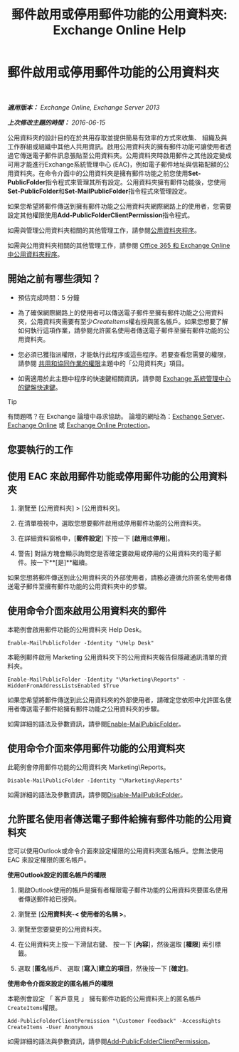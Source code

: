 ﻿---
title: '郵件啟用或停用郵件功能的公用資料夾: Exchange Online Help'
TOCTitle: 郵件啟用或停用郵件功能的公用資料夾
ms:assetid: 3d69f76d-ff3c-46c1-b962-6a1baa425d8a
ms:mtpsurl: https://technet.microsoft.com/zh-tw/library/Aa997560(v=EXCHG.150)
ms:contentKeyID: 50472997
ms.date: 05/23/2018
mtps_version: v=EXCHG.150
ms.translationtype: MT
---

# 郵件啟用或停用郵件功能的公用資料夾

 

_**適用版本：** Exchange Online, Exchange Server 2013_

_**上次修改主題的時間：** 2016-06-15_

公用資料夾的設計目的在於共用存取並提供簡易有效率的方式來收集、 組織及與工作群組或組織中其他人共用資訊。啟用公用資料夾的擁有郵件功能可讓使用者透過它傳送電子郵件訊息張貼至公用資料夾。公用資料夾時啟用郵件之其他設定變成可用才能進行Exchange系統管理中心 (EAC)，例如電子郵件地址與信箱配額的公用資料夾。在命令介面中的公用資料夾是擁有郵件功能之前您使用**Set-PublicFolder**指令程式來管理其所有設定。公用資料夾擁有郵件功能後，您使用**Set-PublicFolder**和**Set-MailPublicFolder**指令程式來管理設定。

如果您希望將郵件傳送到擁有郵件功能之公用資料夾網際網路上的使用者，您需要設定其他權限使用**Add-PublicFolderClientPermission**指令程式。

如需與管理公用資料夾相關的其他管理工作，請參閱[公用資料夾程序](public-folder-procedures-exchange-2013-help.md)。

如需與公用資料夾相關的其他管理工作，請參閱 [Office 365 和 Exchange Online 中公用資料夾程序](https://technet.microsoft.com/zh-tw/library/jj966272\(v=exchg.150\))。

## 開始之前有哪些須知？

  - 預估完成時間：5 分鐘

  - 為了確保網際網路上的使用者可以傳送電子郵件至擁有郵件功能之公用資料夾，公用資料夾需要有至少*CreateItems*權右授與匿名帳戶。如果您想要了解如何執行這項作業，請參閱允許匿名使用者傳送電子郵件至擁有郵件功能的公用資料夾。

  - 您必須已獲指派權限，才能執行此程序或這些程序。若要查看您需要的權限，請參閱 [共用和協同作業的權限](sharing-and-collaboration-permissions-exchange-2013-help.md)主題中的「公用資料夾」項目。

  - 如需適用於此主題中程序的快速鍵相關資訊，請參閱 [Exchange 系統管理中心的鍵盤快速鍵](keyboard-shortcuts-in-the-exchange-admin-center-exchange-online-protection-help.md)。


> [!TIP]  
> 有問題嗎？在 Exchange 論壇中尋求協助。 論壇的網址為：<a href="https://go.microsoft.com/fwlink/p/?linkid=60612">Exchange Server</a>、 <a href="https://go.microsoft.com/fwlink/p/?linkid=267542">Exchange Online</a> 或 <a href="https://go.microsoft.com/fwlink/p/?linkid=285351">Exchange Online Protection</a>。




## 您要執行的工作

## 使用 EAC 來啟用郵件功能或停用郵件功能的公用資料夾

1.  瀏覽至 \[公用資料夾\] \> \[公用資料夾\]。

2.  在清單檢視中，選取您想要郵件啟用或停用郵件功能的公用資料夾。

3.  在詳細資料窗格中，\[**郵件設定**\] 下按一下 \[**啟用**或**停用**\]。

4.  警告\] 對話方塊會顯示詢問您是否確定要啟用或停用的公用資料夾的電子郵件。按一下**\[是\]**繼續。

如果您想將郵件傳送到此公用資料夾的外部使用者，請務必遵循允許匿名使用者傳送電子郵件至擁有郵件功能的公用資料夾中的步驟。

## 使用命令介面來啟用公用資料夾的郵件

本範例會啟用郵件功能的公用資料夾 Help Desk。

    Enable-MailPublicFolder -Identity "\Help Desk"

本範例郵件啟用 Marketing 公用資料夾下的公用資料夾報告但隱藏通訊清單的資料夾。

    Enable-MailPublicFolder -Identity "\Marketing\Reports" -HiddenFromAddressListsEnabled $True

如果您希望將郵件傳送到此公用資料夾的外部使用者，請確定您依照中允許匿名使用者傳送電子郵件給擁有郵件功能之公用資料夾的步驟。

如需詳細的語法及參數資訊，請參閱[Enable-MailPublicFolder](https://technet.microsoft.com/zh-tw/library/aa998824\(v=exchg.150\))。

## 使用命令介面來停用郵件功能的公用資料夾

此範例會停用郵件功能的公用資料夾 Marketing\\Reports。

    Disable-MailPublicFolder -Identity "\Marketing\Reports"

如需詳細的語法及參數資訊，請參閱[Disable-MailPublicFolder](https://technet.microsoft.com/zh-tw/library/bb123781\(v=exchg.150\))。

## 允許匿名使用者傳送電子郵件給擁有郵件功能的公用資料夾

您可以使用Outlook或命令介面來設定權限的公用資料夾匿名帳戶。您無法使用 EAC 來設定權限的匿名帳戶。

**使用Outlook設定的匿名帳戶的權限**

1.  開啟Outlook使用的帳戶是擁有者權限電子郵件功能的公用資料夾要匿名使用者傳送郵件給已授與。

2.  瀏覽至 \[**公用資料夾-\< 使用者的名稱 \>**。

3.  瀏覽至您要變更的公用資料夾。

4.  在公用資料夾上按一下滑鼠右鍵、 按一下 \[**內容**\]，然後選取 \[**權限**\] 索引標籤。

5.  選取 \[**匿名**帳戶、 選取 \[**寫入**\]**建立的項目**，然後按一下 \[**確定\]**。

**使用命令介面來設定的匿名帳戶的權限**

本範例會設定 「 客戶意見 」 擁有郵件功能的公用資料夾上的匿名帳戶`CreateItems`權限。

    Add-PublicFolderClientPermission "\Customer Feedback" -AccessRights CreateItems -User Anonymous

如需詳細的語法與參數資訊，請參閱[Add-PublicFolderClientPermission](https://technet.microsoft.com/zh-tw/library/bb124743\(v=exchg.150\))。

